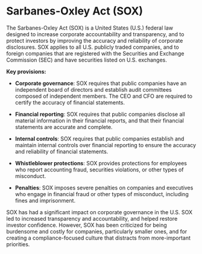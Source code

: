 # Sarbanes-Oxley Act (SOX)

The Sarbanes-Oxley Act (SOX) is a United States (U.S.) federal law designed to increase corporate accountability and transparency, and to protect investors by improving the accuracy and reliability of corporate disclosures. SOX applies to all U.S. publicly traded companies, and to foreign companies that are registered with the Securities and Exchange Commission (SEC) and have securities listed on U.S. exchanges.

**Key provisions:**

* **Corporate governance**: SOX requires that public companies have an independent board of directors and establish audit committees composed of independent members. The CEO and CFO are required to certify the accuracy of financial statements.

* **Financial reporting**: SOX requires that public companies disclose all material information in their financial reports, and that their financial statements are accurate and complete.

* **Internal controls**: SOX requires that public companies establish and maintain internal controls over financial reporting to ensure the accuracy and reliability of financial statements.

* **Whistleblower protections**: SOX provides protections for employees who report accounting fraud, securities violations, or other types of misconduct.

* **Penalties**: SOX imposes severe penalties on companies and executives who engage in financial fraud or other types of misconduct, including fines and imprisonment.

SOX has had a significant impact on corporate governance in the U.S. SOX led to increased transparency and accountability, and helped restore investor confidence. However, SOX has been criticized for being burdensome and costly for companies, particularly smaller ones, and for creating a compliance-focused culture that distracts from more-important priorities.
